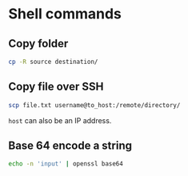 # Shell commands

## Copy folder

```bash
cp -R source destination/
```


## Copy file over SSH

```bash
scp file.txt username@to_host:/remote/directory/
```

`host` can also be an IP address.

## Base 64 encode a string

```bash
echo -n 'input' | openssl base64
```
